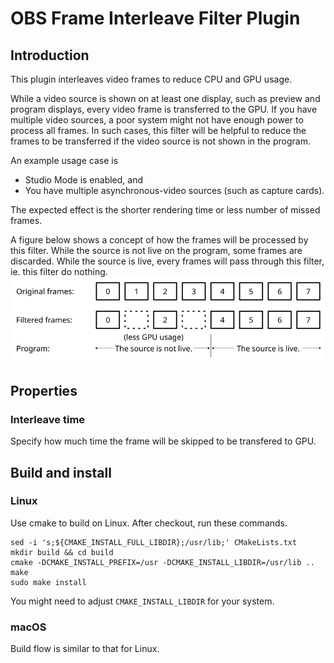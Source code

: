 # OBS Frame Interleave Filter Plugin

## Introduction

This plugin interleaves video frames to reduce CPU and GPU usage.

While a video source is shown on at least one display, such as preview and program displays,
every video frame is transferred to the GPU.
If you have multiple video sources, a poor system might not have enough power to process all frames.
In such cases, this filter will be helpful to reduce the frames to be transferred if the video source is not shown in the program.

An example usage case is
- Studio Mode is enabled, and
- You have multiple asynchronous-video sources (such as capture cards).

The expected effect is the shorter rendering time or less number of missed frames.

A figure below shows a concept of how the frames will be processed by this filter.
While the source is not live on the program, some frames are discarded.
While the source is live, every frames will pass through this filter, ie. this filter do nothing.
<img src='doc/concept.png'/>

## Properties

### Interleave time
Specify how much time the frame will be skipped to be transfered to GPU.

## Build and install
### Linux
Use cmake to build on Linux. After checkout, run these commands.
```
sed -i 's;${CMAKE_INSTALL_FULL_LIBDIR};/usr/lib;' CMakeLists.txt
mkdir build && cd build
cmake -DCMAKE_INSTALL_PREFIX=/usr -DCMAKE_INSTALL_LIBDIR=/usr/lib ..
make
sudo make install
```
You might need to adjust `CMAKE_INSTALL_LIBDIR` for your system.

### macOS
Build flow is similar to that for Linux.
